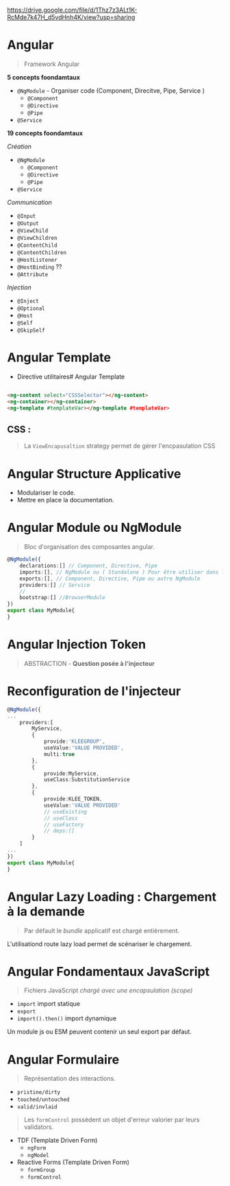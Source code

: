 https://drive.google.com/file/d/1Thz7z3ALt1K-RcMde7k47H_d5vdHnh4K/view?usp=sharing

# Angular

> Framework Angular

**5 concepts foondamtaux**

* `@NgModule` - Organiser code (Component, Direcitve, Pipe, Service )
    * `@Component` 
    * `@Directive` 
    * `@Pipe` 
* `@Service` 


**19 concepts foondamtaux**

*Création*

* `@NgModule` 
    * `@Component` 
    * `@Directive` 
    * `@Pipe` 
* `@Service` 

*Communication*

* `@Input` 
* `@Output` 
* `@ViewChild` 
* `@ViewChildren` 
* `@ContentChild` 
* `@ContentChildren` 
* `@HostListener` 
* `@HostBinding`  ??
* `@Attribute`

*Injection*

* `@Inject` 
* `@Optional`
* `@Host`
* `@Self`
* `@SkipSelf`

# Angular Template

* Directive utilitaires# Angular Template

```html

<ng-content select="CSSSelector"></ng-content>
<ng-container></ng-container>
<ng-template #templateVar></ng-template #templateVar>

```

## CSS : 

> La `ViewEncapusaltion` strategy permet de gérer l'encpasulation CSS

# Angular Structure Applicative

* Modulariser le code.
* Mettre en place la documentation.  

# Angular Module ou NgModule

> Bloc d'organisation des composantes angular.

```ts
@NgModule({
    declarations:[] // Component, Directive, Pipe
    imports:[], // NgModule ou ( Standalone ) Pour être utiliser dans les déclarations
    exports:[], // Component, Directive, Pipe ou autre NgModule
    providers:[] // Service
    // 
    bootstrap:[] //BrowserModule
})
export class MyModule{
}
```

# Angular Injection Token

> ABSTRACTION - **Question posée à l'injecteur**

# Reconfiguration de l'injecteur

```ts
@NgModule({
...
    providers:[
        MyService,
        {
            provide:'KLEEGROUP',
            useValue:'VALUE PROVIDED',
            multi:true
        },
        {
            provide:MyService,
            useClass:SubstitutionService
        },
        {
            provide:KLEE_TOKEN,
            useValue:'VALUE PROVIDED'
            // useExisting
            // useClass
            // useFactory
            // deps:[]
        }
    ]
...
})
export class MyModule{
}
```


# Angular Lazy Loading : Chargement à la demande

> Par défault le *bundle* applicatif est chargé entièrement. 

L'utilisationd route lazy load permet de scénariser le chargement.


# Angular Fondamentaux JavaScript

> Fichiers JavaScript  *chargé avec une encapsulation (scope)*

* `import` import statique
* `export`
* `import().then()` import dynamique

Un module js ou ESM peuvent contenir un seul export par défaut.

# Angular Formulaire

> Représentation des interactions.

* `pristine/dirty`
* `touched/untouched`
* `valid/invlaid`

> Les `formControl` possèdent un objet d'erreur valorier par leurs validators.

* TDF (Template Driven Form)
    * `ngForm`
    * `ngModel`
* Reactive Forms (Template Driven Form)
    * `formGroup`
    * `formControl`

